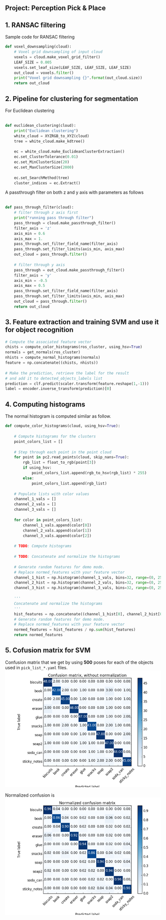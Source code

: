 ## Project: Perception Pick & Place

## 1. RANSAC filtering

Sample code for RANSAC filtering

```python
def voxel_downsampling(cloud):
    # Voxel grid downsampling of input cloud
    voxels = cloud.make_voxel_grid_filter()
    LEAF_SIZE = 0.005
    voxels.set_leaf_size(LEAF_SIZE, LEAF_SIZE, LEAF_SIZE)
    out_cloud = voxels.filter()
    print("Voxel grid downsampling {}".format(out_cloud.size))
    return out_cloud

```

## 2. Pipeline for clustering for segmentation

For Euclidean clustering

```python

def euclidean_clustering(cloud):
    print("Euclidean clustering")
    white_cloud = XYZRGB_to_XYZ(cloud)
    tree = white_cloud.make_kdtree()

    ec = white_cloud.make_EuclideanClusterExtraction()
    ec.set_ClusterTolerance(0.01)
    ec.set_MinClusterSize(20)
    ec.set_MaxClusterSize(2000)

    ec.set_SearchMethod(tree)
    cluster_indices = ec.Extract()
```

A passthrough filter on both z and y axis with parameters as follows

```python

def pass_through_filter(cloud):
    # filter through z axis first
    print("running pass through filter")
    pass_through = cloud.make_passthrough_filter()
    filter_axis = 'z'
    axis_min = 0.6
    axis_max = 1.
    pass_through.set_filter_field_name(filter_axis)
    pass_through.set_filter_limits(axis_min, axis_max)
    out_cloud = pass_through.filter()
    
    # filter through y axis
    pass_through = out_cloud.make_passthrough_filter()
    filter_axis = 'y'
    axis_min = -0.5
    axis_max = 0.5
    pass_through.set_filter_field_name(filter_axis)
    pass_through.set_filter_limits(axis_min, axis_max)
    out_cloud = pass_through.filter()
    return out_cloud
```

## 3. Feature extraction and training SVM and use it for object recognition

```python
# Compute the associated feature vector
chists = compute_color_histograms(ros_cluster, using_hsv=True)
normals = get_normals(ros_cluster)
nhists = compute_normal_histograms(normals)
feature = np.concatenate((chists, nhists))

# Make the prediction, retrieve the label for the result
# and add it to detected_objects_labels list
prediction = clf.predict(scaler.transform(feature.reshape(1,-1)))
label = encoder.inverse_transform(prediction)[0]
```

## 4. Computing histograms

The normal histogram is computed similar as follow.
```python 
def compute_color_histograms(cloud, using_hsv=True):

    # Compute histograms for the clusters
    point_colors_list = []

    # Step through each point in the point cloud
    for point in pc2.read_points(cloud, skip_nans=True):
        rgb_list = float_to_rgb(point[3])
        if using_hsv:
            point_colors_list.append(rgb_to_hsv(rgb_list) * 255)
        else:
            point_colors_list.append(rgb_list)

    # Populate lists with color values
    channel_1_vals = []
    channel_2_vals = []
    channel_3_vals = []

    for color in point_colors_list:
        channel_1_vals.append(color[0])
        channel_2_vals.append(color[1])
        channel_3_vals.append(color[2])
    
    # TODO: Compute histograms

    # TODO: Concatenate and normalize the histograms

    # Generate random features for demo mode.  
    # Replace normed_features with your feature vector
    channel_1_hist = np.histogram(channel_1_vals, bins=32, range=(0, 256))
    channel_2_hist = np.histogram(channel_2_vals, bins=32, range=(0, 256))
    channel_3_hist = np.histogram(channel_3_vals, bins=32, range=(0, 256))

    '''
    Concatenate and normalize the histograms
    '''
    hist_features = np.concatenate((channel_1_hist[0], channel_2_hist[0], channel_3_hist[0])).astype(np.float64)
    # Generate random features for demo mode.
    # Replace normed_features with your feature vector
    normed_features = hist_features / np.sum(hist_features)
    return normed_features
```

## 5. Cofusion matrix for SVM

Confusion matrix that we get by using **500** poses for each of the objects used in `pick_list_*.yaml` files.
![confusion](confusion.png)

Normalized confusion is 
![normal_confusion](normal_confusion.png)
